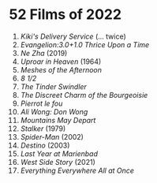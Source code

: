 # 52 Films of 2022

1. *Kiki's Delivery Service* (... twice)
2. *Evangelion:3.0+1.0 Thrice Upon a Time*
3. *Ne Zha* (2019)
4. *Uproar in Heaven* (1964)
5. *Meshes of the Afternoon*
6. *8 1/2*
7. *The Tinder Swindler*
8. *The Discreet Charm of the Bourgeoisie*
9. *Pierrot le fou*
10. *Ali Wong: Don Wong*
11. *Mountains May Depart*
12. *Stalker* (1979)
13. *Spider-Man* (2002)
14. *Destino* (2003)
15. *Last Year at Marienbad*
16. *West Side Story* (2021)
17. *Everything Everywhere All at Once*